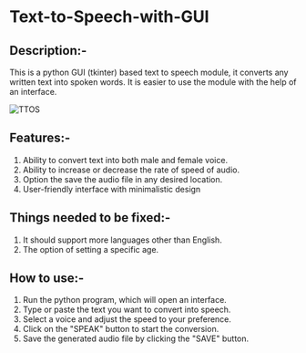 # Text-to-Speech-with-GUI

## Description:- 
This is a python GUI (tkinter) based text to speech module, it converts any written text into spoken words. It is easier to use the module with the help of an interface.

![TTOS](https://user-images.githubusercontent.com/116565203/216320582-be59bca4-9e28-4dcd-92bc-f232da227163.png)


## Features:-
1. Ability to convert text into both male and female voice.
2. Ability to increase or decrease the rate of speed of audio.
3. Option the save the audio file in any desired location.
4. User-friendly interface with minimalistic design

## Things needed to be fixed:-
1. It should support more languages other than English.
2. The option of setting a specific age.

## How to use:-
1. Run the python program, which will open an interface.
2. Type or paste the text you want to convert into speech.
3. Select a voice and adjust the speed to your preference.
4. Click on the "SPEAK" button to start the conversion.
5. Save the generated audio file by clicking the "SAVE" button.
